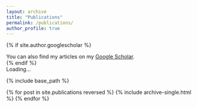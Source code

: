 ```yaml
---
layout: archive
title: "Publications"
permalink: /publications/
author_profile: true
---
```


{% if site.author.googlescholar %}
  <div class="wordwrap">You can also find my articles on my <a href="{{site.author.googlescholar}}">Google Scholar</a>.</div>
{% endif %}

<!-- #Embed an external HTML file using an iframe
<iframe src="https://healixloo.github.io/jing.github.io/files/2024-07-27-publications.html" style="width: 100%; height: 1000px; border: none;">
  Your browser does not support iframes. If you are seeing this message, it means the iframe content could not be loaded.
</iframe>
-->

<div id="embedded-content">Loading...</div>

<script>
  document.addEventListener('DOMContentLoaded', function() {
    fetch('https://healixloo.github.io/jing.github.io/files/2024-07-27-publications.html')
      .then(response => response.text())
      .then(html => {
        document.getElementById('embedded-content').innerHTML = html;
      })
      .catch(error => {
        console.error('Error fetching the HTML content:', error);
        document.getElementById('embedded-content').innerText = 'Failed to load content.';
      });
  });
</script>

{% include base_path %}

{% for post in site.publications reversed %}
  {% include archive-single.html %}
{% endfor %}
